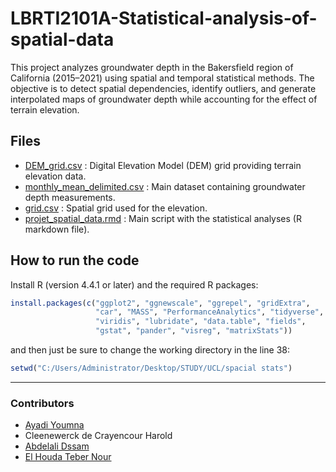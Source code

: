 # LBRTI2101A-Statistical-analysis-of-spatial-data

This project analyzes groundwater depth in the Bakersfield region of California (2015–2021) using spatial and temporal statistical methods.
The objective is to detect spatial dependencies, identify outliers, and generate interpolated maps of groundwater depth while accounting for the effect of terrain elevation.


## Files
* [DEM_grid.csv](DEM_grid.csv) :  Digital Elevation Model (DEM) grid providing terrain elevation data.
* [monthly_mean_delimited.csv](monthly_mean_delimited.csv) : Main dataset containing groundwater depth measurements.
* [grid.csv](grid.csv) : Spatial grid used for the elevation.
* [projet_spatial_data.rmd](projet_spatial_data.rmd) : Main script with the statistical analyses (R markdown file).

## How to run the code
Install R (version 4.4.1 or later) and the required R packages:
```R
install.packages(c("ggplot2", "ggnewscale", "ggrepel", "gridExtra", 
                   "car", "MASS", "PerformanceAnalytics", "tidyverse", 
                   "viridis", "lubridate", "data.table", "fields", 
                   "gstat", "pander", "visreg", "matrixStats"))
```
and then just be sure to change the working directory in the line 38:
```R
setwd("C:/Users/Administrator/Desktop/STUDY/UCL/spacial stats")
```

---
### Contributors
* [Ayadi Youmna](https://github.com/YoumnaAyadi/YoumnaAyadi)
* Cleenewerck de Crayencour Harold
* [Abdelali Dssam](https://github.com/AliD47)
* [El Houda Teber Nour](https://github.com/NOUREL-art)
